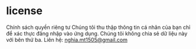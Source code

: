 # license
Chính sách quyền riêng tư
Chúng tôi thu thập thông tin cá nhân của bạn chỉ để xác thực đăng nhập vào ứng dụng. Chúng tôi không chia sẻ dữ liệu này với bên thứ ba.
Liên hệ: nghia.mt1505@gmail.com
